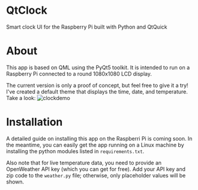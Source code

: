 # QtClock
Smart clock UI for the Raspberry Pi built with Python and QtQuick

# About 
This app is based on QML using the PyQt5 toolkit. It is intended to run on a Raspberry Pi connected to a round 1080x1080 LCD display. 

The current version is only a proof of concept, but feel free to give it a try! I've created a default theme that displays the time, date, and temperature. Take a look:
![clockdemo](https://github.com/danm11r/QtClock/assets/148667664/28a02fce-975e-44b0-a811-4645f9ff6266)

# Installation 

A detailed guide on installing this app on the Raspberri Pi is coming soon. In the meantime, you can easily get the app running on a Linux machine by installing the python modules listed in `requirements.txt`.

Also note that for live temperature data, you need to provide an OpenWeather API key (which you can get for free). Add your API key and zip code to the `weather.py` file; otherwise, only placeholder values will be shown. 

